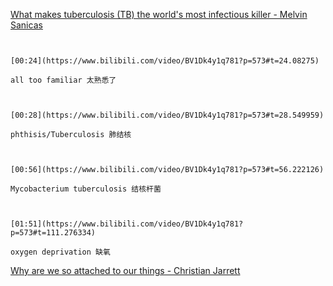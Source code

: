 [What makes tuberculosis (TB) the world's most infectious killer - Melvin Sanicas](https://www.bilibili.com/video/BV1Dk4y1q781?p=573)

```ad-note


[00:24](https://www.bilibili.com/video/BV1Dk4y1q781?p=573#t=24.08275)

all too familiar 太熟悉了

```

```ad-note


[00:28](https://www.bilibili.com/video/BV1Dk4y1q781?p=573#t=28.549959)

phthisis/Tuberculosis 肺结核 

```

```ad-note


[00:56](https://www.bilibili.com/video/BV1Dk4y1q781?p=573#t=56.222126)

Mycobacterium tuberculosis 结核杆菌

```

```ad-note


[01:51](https://www.bilibili.com/video/BV1Dk4y1q781?p=573#t=111.276334)

oxygen deprivation 缺氧

```


[Why are we so attached to our things - Christian Jarrett](https://www.bilibili.com/video/BV1Dk4y1q781?p=574)